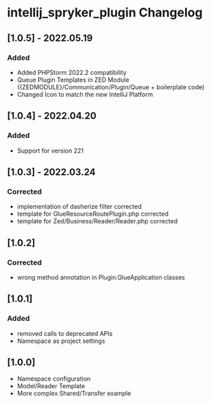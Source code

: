 <!-- Keep a Changelog guide -> https://keepachangelog.com -->

# intellij_spryker_plugin Changelog
## [1.0.5] - 2022.05.19
### Added
- Added PHPStorm 2022.2 compatibility
- Queue Plugin Templates in ZED Module ({ZEDMODULE}/Communication/Plugin/Queue + boilerplate code)
- Changed Icon to match the new IntelliJ Platform

## [1.0.4] - 2022.04.20
### Added
- Support for version 221

## [1.0.3] - 2022.03.24
### Corrected
- implementation of dasherize filter corrected
- template for GlueResourceRoutePlugin.php corrected
- template for Zed/Business/Reader/Reader.php corrected

## [1.0.2]
### Corrected
- wrong method annotation in Plugin.GlueApplication classes 

## [1.0.1]
### Added
- removed calls to deprecated APIs
- Namespace as project settings

## [1.0.0]
- Namespace configuration
- Model/Reader Template
- More complex Shared/Transfer example

